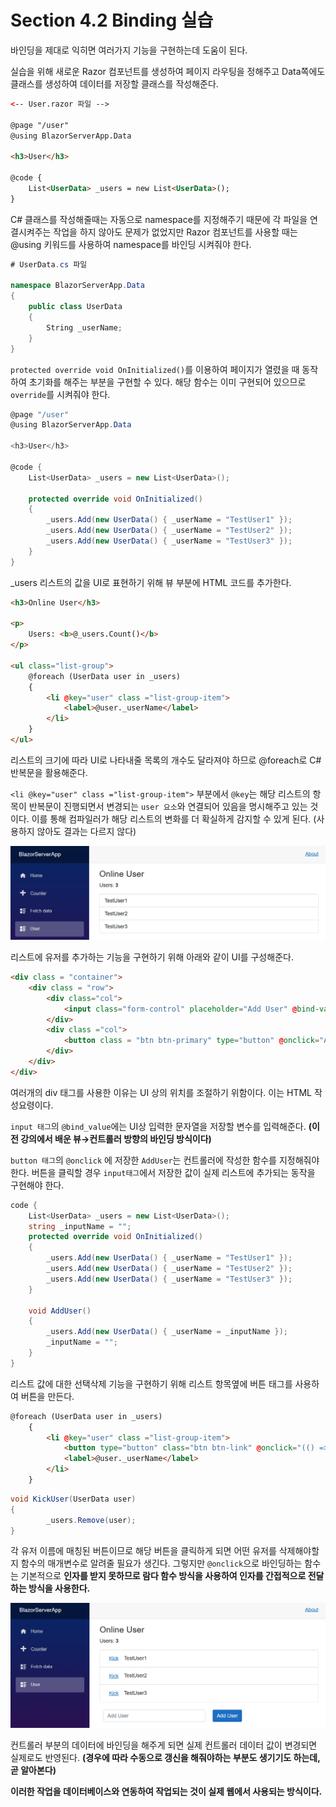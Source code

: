 # Section 4.2 Binding 실습
바인딩을 제대로 익히면 여러가지 기능을 구현하는데 도움이 된다. 

실습을 위해 새로운 Razor 컴포넌트를 생성하여 페이지 라우팅을 정해주고 Data쪽에도 클래스를 생성하여 데이터를 저장할 클래스를 작성해준다. 

```html
<-- User.razor 파일 -->

@page "/user"
@using BlazorServerApp.Data

<h3>User</h3>

@code {
	List<UserData> _users = new List<UserData>();
}
```

C# 클래스를 작성해줄때는 자동으로 namespace를 지정해주기 때문에 각 파일을 연결시켜주는 작업을 하지 않아도 문제가 없었지만 Razor 컴포넌트를 사용할 때는 @using 키워드를 사용하여 namespace를 바인딩 시켜줘야 한다.

```csharp
# UserData.cs 파일

namespace BlazorServerApp.Data
{
    public class UserData
    {
        String _userName;
    }
}
```

`protected override void OnInitialized()`를 이용하여 페이지가 열렸을 때 동작하여 초기화를 해주는 부분을 구현할 수 있다. 해당 함수는 이미 구현되어 있으므로 `override`를 시켜줘야 한다.

```csharp
@page "/user"
@using BlazorServerApp.Data

<h3>User</h3>

@code {
	List<UserData> _users = new List<UserData>();

	protected override void OnInitialized()
	{
		_users.Add(new UserData() { _userName = "TestUser1" });
		_users.Add(new UserData() { _userName = "TestUser2" });
		_users.Add(new UserData() { _userName = "TestUser3" });
	}
}
```

_users 리스트의 값을 UI로 표현하기 위해 뷰 부분에 HTML 코드를 추가한다.

```html
<h3>Online User</h3>

<p>
	Users: <b>@_users.Count()</b>
</p>

<ul class="list-group">
	@foreach (UserData user in _users)
	{
		<li @key="user" class ="list-group-item">
			<label>@user._userName</label>
		</li>
	}
</ul>
```

리스트의 크기에 따라 UI로 나타내줄 목록의 개수도 달라져야 하므로 @foreach로 C# 반복문을 활용해준다.

`<li @key="user" class ="list-group-item">` 부분에서 `@key`는 해당 리스트의 항목이 반복문이 진행되면서 변경되는 `user 요소`와 연결되어 있음을 명시해주고 있는 것이다. 이를 통해 컴파일러가 해당 리스트의 변화를 더 확실하게 감지할 수 있게 된다. (사용하지 않아도 결과는 다르지 않다)

![Untitled](1.png)

리스트에 유저를 추가하는 기능을 구현하기 위해 아래와 같이 UI를 구성해준다.

```html
<div class = "container">
	<div class = "row">
		<div class="col">
			<input class="form-control" placeholder="Add User" @bind-value="_inputName"/>
		</div>
		<div class ="col">
			<button class = "btn btn-primary" type="button" @onclick="AddUser">Add User</button>
		</div>
	</div>
</div>
```

여러개의 div 태그를 사용한 이유는 UI 상의 위치를 조절하기 위함이다. 이는 HTML 작성요령이다.

`input 태그`의 `@bind_value`에는 UI상 입력한 문자열을 저장할 변수를 입력해준다. **(이전 강의에서 배운 뷰→컨트롤러 방향의 바인딩 방식이다)**

`button 태그`의 `@onclick` 에 저장한 `AddUser`는 컨트롤러에 작성한 함수를 지정해줘야 한다. 버튼을 클릭할 경우 `input태그`에서 저장한 값이 실제 리스트에 추가되는 동작을 구현해야 한다.

```csharp
code {
	List<UserData> _users = new List<UserData>();
	string _inputName = "";
	protected override void OnInitialized()
	{
		_users.Add(new UserData() { _userName = "TestUser1" });
		_users.Add(new UserData() { _userName = "TestUser2" });
		_users.Add(new UserData() { _userName = "TestUser3" });
	}

	void AddUser()
	{
		_users.Add(new UserData() { _userName = _inputName });
		_inputName = "";
	}
}
```

리스트 값에 대한 선택삭제 기능을 구현하기 위해 리스트 항목옆에 버튼 태그를 사용하여 버튼을 만든다.

```html
@foreach (UserData user in _users)
	{
		<li @key="user" class ="list-group-item">
			<button type="button" class="btn btn-link" @onclick="(() => KickUser(user))">Kick</button>
			<label>@user._userName</label>
		</li>
	}
```

```csharp
void KickUser(UserData user)
{
		_users.Remove(user);
}
```

각 유저 이름에 매칭된 버튼이므로 해당 버튼을 클릭하게 되면 어떤 유저를 삭제해야할지 함수의 매개변수로 알려줄 필요가 생긴다. 그렇지만 `@onclick`으로 바인딩하는 함수는 기본적으로 **인자를 받지 못하므로 람다 함수 방식을 사용하여 인자를 간접적으로 전달하는 방식을 사용한다.**

![Untitled](2.png)

컨트롤러 부분의 데이터에 바인딩을 해주게 되면 실제 컨트롤러 데이터 값이 변경되면 실제로도 반영된다. **(경우에 따라 수동으로 갱신을 해줘야하는 부분도 생기기도 하는데, 곧 알아본다)**

**이러한 작업을 데이터베이스와 연동하여 작업되는 것이 실제 웹에서 사용되는 방식이다.**